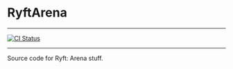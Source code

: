 # RyftArena
- - -

[![CI Status](https://github.com/sean-clayton/RyftArena/workflows/CI/badge.svg)](https://github.com/sean-clayton/RyftArena/actions)
- - -

Source code for Ryft: Arena stuff.
